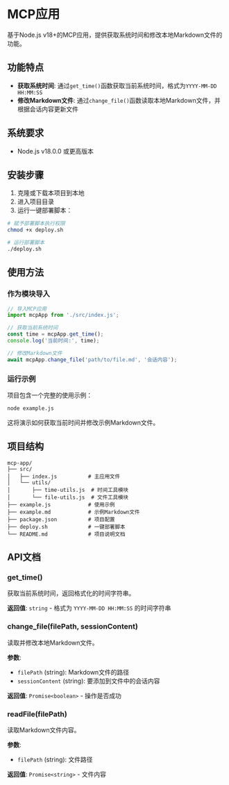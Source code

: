 # MCP应用

基于Node.js v18+的MCP应用，提供获取系统时间和修改本地Markdown文件的功能。

## 功能特点

- **获取系统时间**: 通过`get_time()`函数获取当前系统时间，格式为`YYYY-MM-DD HH:MM:SS`
- **修改Markdown文件**: 通过`change_file()`函数读取本地Markdown文件，并根据会话内容更新文件

## 系统要求

- Node.js v18.0.0 或更高版本

## 安装步骤

1. 克隆或下载本项目到本地
2. 进入项目目录
3. 运行一键部署脚本：

```bash
# 赋予部署脚本执行权限
chmod +x deploy.sh

# 运行部署脚本
./deploy.sh
```

## 使用方法

### 作为模块导入

```javascript
// 导入MCP应用
import mcpApp from './src/index.js';

// 获取当前系统时间
const time = mcpApp.get_time();
console.log('当前时间:', time);

// 修改Markdown文件
await mcpApp.change_file('path/to/file.md', '会话内容');
```

### 运行示例

项目包含一个完整的使用示例：

```bash
node example.js
```

这将演示如何获取当前时间并修改示例Markdown文件。

## 项目结构

```
mcp-app/
├── src/
│   ├── index.js          # 主应用文件
│   └── utils/
│       ├── time-utils.js  # 时间工具模块
│       └── file-utils.js  # 文件工具模块
├── example.js            # 使用示例
├── example.md            # 示例Markdown文件
├── package.json          # 项目配置
├── deploy.sh             # 一键部署脚本
└── README.md             # 项目说明文档
```

## API文档

### get_time()

获取当前系统时间，返回格式化的时间字符串。

**返回值**: `string` - 格式为 `YYYY-MM-DD HH:MM:SS` 的时间字符串

### change_file(filePath, sessionContent)

读取并修改本地Markdown文件。

**参数**:
- `filePath` (string): Markdown文件的路径
- `sessionContent` (string): 要添加到文件中的会话内容

**返回值**: `Promise<boolean>` - 操作是否成功

### readFile(filePath)

读取Markdown文件内容。

**参数**:
- `filePath` (string): 文件路径

**返回值**: `Promise<string>` - 文件内容